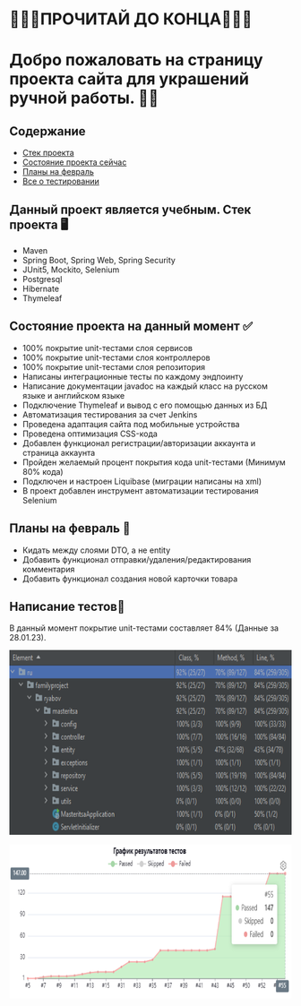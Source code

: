#           🔻🔻🔻ПРОЧИТАЙ ДО КОНЦА🔻🔻🔻
# Добро пожаловать на страницу проекта сайта для украшений ручной работы. 🙋‍♂️

## Содержание

- [Стек проекта](#stack)
- [Состояние проекта сейчас](#about)
- [Планы на февраль](#february)
- [Все о тестировании](#test)

<a name="stack"><h2>Данный проект является учебным. Стек проекта 🖥️</h2></a>
- Maven
- Spring Boot, Spring Web, Spring Security
- JUnit5, Mockito, Selenium
- Postgresql
- Hibernate
- Thymeleaf

<a name="about"><h2>Состояние проекта на данный момент ✅</h2></a>
- 100% покрытие unit-тестами слоя сервисов
- 100% покрытие unit-тестами слоя контроллеров
- 100% покрытие unit-тестами слоя репозитория
- Написаны интеграционные тесты по каждому эндпоинту
- Написание документации javadoc на каждый класс на русском языке и английском языке
- Подключение Thymeleaf и вывод с его помощью данных из БД
- Автоматизация тестирования за счет Jenkins
- Проведена адаптация сайта под мобильные устройства
- Проведена оптимизация CSS-кода
- Добавлен функционал регистрации/авторизации аккаунта и страница аккаунта
- Пройден желаемый процент покрытия кода unit-тестами (Минимум 80% кода)
- Подключен и настроен Liquibase (миграции написаны на xml)
- В проект добавлен инструмент автоматизации тестирования Selenium

<a name="february"><h2>Планы на февраль 📓</h2></a>
- Кидать между слоями DTO, а не entity
- Добавить функционал отправки/удаления/редактирования комментария
- Добавить функционал создания новой карточки товара

<a name="test"><h2>Написание тестов🔧</h2></a>
В данный момент покрытие unit-тестами составляет 84% (Данные за 28.01.23).
<p align="center">
  <img width="785" height="330" src="coverage_28.01.23.png" alt="">
</p>

<p align="center">
  <img width="785" height="275" src="bench_graph_28.01.23.png" alt="">
</p>